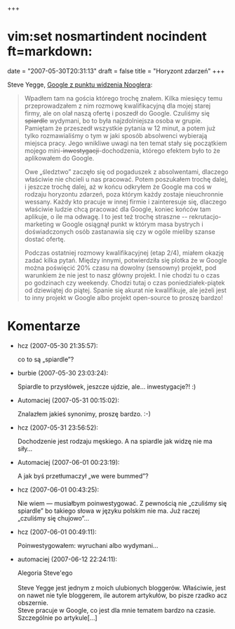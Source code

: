 +++
# vim:set nosmartindent nocindent ft=markdown:
date = "2007-05-30T20:31:13"
draft = false
title = "Horyzont zdarzeń"
+++

Steve Yegge, [Google z punktu widzenia
Nooglera](http://steve-yegge.blogspot.com/2007/02/nooglers-view-of-google.html):

> Wpadłem tam na gościa którego trochę znałem. Kilka miesięcy temu
> przeprowadzałem z nim rozmowę kwalifikacyjną dla mojej starej firmy, ale on
> olał naszą ofertę i poszedł do Google. Czuliśmy się ~~spiardle~~ wydymani, bo
> to była najzdolniejsza osoba w grupie. Pamiętam że przeszedł wszystkie pytania
> w 12 minut, a potem już tylko rozmawialiśmy o tym w jaki sposób absolwenci
> wybierają miejsca pracy. Jego wnikliwe uwagi na ten temat stały się początkiem
> mojego mini-~~inwestygacji~~-dochodzenia, którego efektem było to że
> aplikowałem do Google.  
> 
> Owe „śledztwo” zaczęło się od pogaduszek z absolwentami, dlaczego właściwie
> nie chcieli u nas pracować. Potem poszukałem trochę dalej, i jeszcze trochę
> dalej, aż w końcu odkryłem że Google ma coś w rodzaju horyzontu zdarzeń, poza
> którym każdy zostaje nieuchronnie wessany. Każdy kto pracuje w innej firmie
> i zainteresuje się, dlaczego właściwie ludzie chcą pracować dla Google, koniec
> końców tam aplikuje, o ile ma odwagę. I to jest też trochę straszne --
> rekrutacjo-marketing w Google osiągnął punkt w którym masa bystrych
> i doświadczonych osób zastanawia się czy w ogóle mieliby szanse dostać ofertę.
> 
> Podczas ostatniej rozmowy kwalifikacyjnej (etap 2/4), miałem okazję zadać
> kilka pytań. Między innymi, potwierdziła się plotka że w Google można
> poświęcić 20% czasu na dowolny (sensowny) projekt, pod warunkiem że nie jest
> to nasz główny projekt. I nie chodzi tu o czas po godzinach czy weekendy.
> Chodzi tutaj o czas poniedziałek-piątek od dziewiątej do piątej. Spanie się
> akurat nie kwalifikuje, ale jeżeli jest to inny projekt w Google albo projekt
> open-source to proszę bardzo!

# Komentarze

* hcz (2007-05-30 21:35:57): <p>co to są &#8222;spiardle&#8221;?</p>
* burbie (2007-05-30 23:03:24): <p>Spiardle to przysłówek, jeszcze ujdzie,
  ale&#8230; inwestygacje?!  :)</p>
* Automaciej (2007-05-31 00:15:02): <p>Znalazłem jakieś synonimy, proszę bardzo.
  :-)</p>
* hcz (2007-05-31 23:56:52): <p>Dochodzenie jest rodzaju męskiego. A na spiardle
  jak widzę nie ma siły&#8230;</p>
* Automaciej (2007-06-01 00:23:19): <p>A jak byś przetłumaczył „we were
  bummed”?</p>
* hcz (2007-06-01 00:43:25): <p>Nie wiem &#8212; musiałbym poinwestygować. Z
  pewnością nie &#8222;czuliśmy się spiardle&#8221; bo takiego słowa w języku
  polskim nie ma. Już raczej &#8222;czuliśmy się chujowo&#8221;...</p>
* hcz (2007-06-01 00:49:11): <p>Poinwestygowałem: wyruchani albo
  wydymani&#8230;</p>
* automaciej (2007-06-12 22:24:11): <p>Alegoria Steve'ego<br /><br />Steve Yegge
  jest jednym z moich ulubionych bloggerów. Właściwie, jest on nawet nie tyle
  bloggerem, ile autorem artykułów, bo pisze rzadko acz obszernie.<br />Steve
  pracuje w Google, co jest dla mnie tematem bardzo na czasie. Szczególnie po
  artykule[...]</p>
